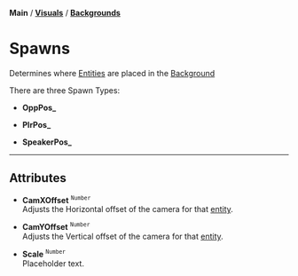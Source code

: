 **Main** / [**Visuals**](../.. "shitballs") / [**Backgrounds**](.. "realballs")

# Spawns

Determines where [Entities](../../entities) are placed in the [Background](..)

There are three Spawn Types:

* **OppPos_**

* **PlrPos_**

* **SpeakerPos_**

---

## Attributes

* **CamXOffset** <sup>`Number`</sup><br>
Adjusts the Horizontal offset of the camera for that [entity](../../entities).

* **CamYOffset** <sup>`Number`</sup><br>
Adjusts the Vertical offset of the camera for that [entity](../../entities).

* **Scale** <sup>`Number`</sup><br>
Placeholder text.
